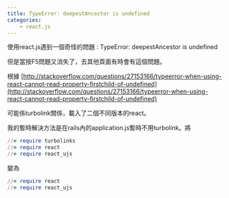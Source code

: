 ```yaml
---
title: TypeError: deepestAncestor is undefined
categories:
    - react.js
---
```

使用react.js遇到一個奇怪的問題 : TypeError: deepestAncestor is undefined

但是當按F5問題又消失了，去其他頁面有時會有這個問題。

根據 [http://stackoverflow.com/questions/27153166/typeerror-when-using-react-cannot-read-property-firstchild-of-undefined](http://stackoverflow.com/questions/27153166/typeerror-when-using-react-cannot-read-property-firstchild-of-undefined)

可能係turbolink關係，載入了二個不同版本的react。

我的暫時解決方法是在rails內的application.js暫時不用turbolink。將

```ruby
//= require turbolinks
//= require react
//= require react_ujs
```

變為

```ruby
//= require react
//= require react_ujs
```
